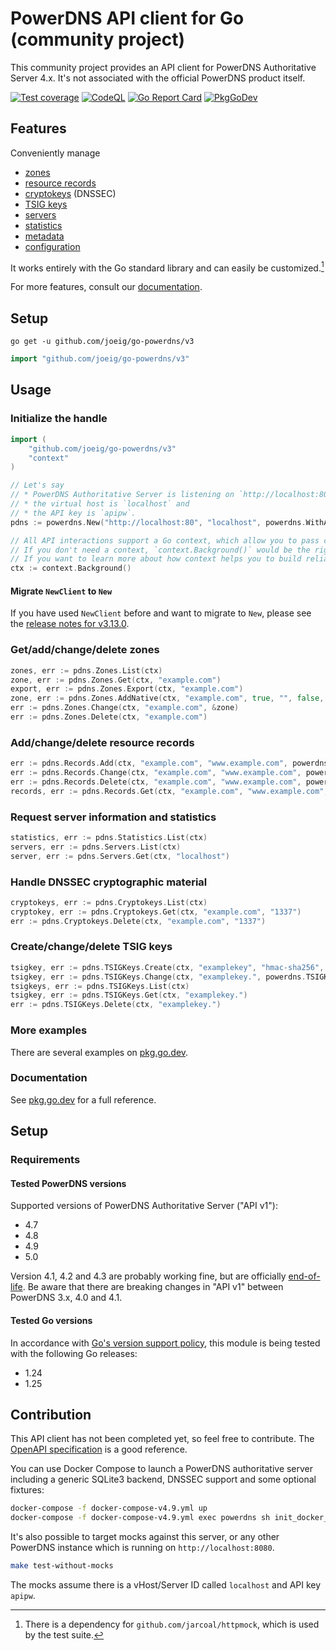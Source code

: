 # PowerDNS API client for Go (community project)

This community project provides an API client for PowerDNS Authoritative Server 4.x.
It's not associated with the official PowerDNS product itself.

[![Test coverage](https://img.shields.io/badge/coverage-100%25-success)](https://github.com/joeig/go-powerdns/blob/main/.github/testcoverage.yml)
[![CodeQL](https://github.com/joeig/go-powerdns/actions/workflows/github-code-scanning/codeql/badge.svg)](https://github.com/joeig/go-powerdns/actions/workflows/github-code-scanning/codeql)
[![Go Report Card](https://goreportcard.com/badge/github.com/joeig/go-powerdns/v3)](https://goreportcard.com/report/github.com/joeig/go-powerdns/v3)
[![PkgGoDev](https://pkg.go.dev/badge/github.com/joeig/go-powerdns/v3)](https://pkg.go.dev/github.com/joeig/go-powerdns/v3)

## Features

Conveniently manage

* [zones](https://github.com/joeig/go-powerdns?tab=readme-ov-file#getaddchangedelete-zones)
* [resource records](https://github.com/joeig/go-powerdns?tab=readme-ov-file#addchangedelete-resource-records)
* [cryptokeys](https://github.com/joeig/go-powerdns?tab=readme-ov-file#handle-dnssec-cryptographic-material) (DNSSEC)
* [TSIG keys](https://github.com/joeig/go-powerdns?tab=readme-ov-file#createchangedelete-tsig-keys)
* [servers](https://pkg.go.dev/github.com/joeig/go-powerdns/v3#ServersService)
* [statistics](https://github.com/joeig/go-powerdns?tab=readme-ov-file#request-server-information-and-statistics)
* [metadata](https://pkg.go.dev/github.com/joeig/go-powerdns/v3#MetadataService)
* [configuration](https://pkg.go.dev/github.com/joeig/go-powerdns/v3#ConfigService)

It works entirely with the Go standard library and can easily be customized.[^1]

[^1]: There is a dependency for `github.com/jarcoal/httpmock`, which is used by the test suite.

For more features, consult our [documentation](https://pkg.go.dev/github.com/joeig/go-powerdns/v3).

## Setup

```shell
go get -u github.com/joeig/go-powerdns/v3
```

```go
import "github.com/joeig/go-powerdns/v3"
```

## Usage

### Initialize the handle

```go
import (
	"github.com/joeig/go-powerdns/v3"
	"context"
)

// Let's say
// * PowerDNS Authoritative Server is listening on `http://localhost:80`,
// * the virtual host is `localhost` and
// * the API key is `apipw`.
pdns := powerdns.New("http://localhost:80", "localhost", powerdns.WithAPIKey("apipw"))

// All API interactions support a Go context, which allow you to pass cancellation signals and deadlines.
// If you don't need a context, `context.Background()` would be the right choice for the following examples.
// If you want to learn more about how context helps you to build reliable APIs, see: https://go.dev/blog/context
ctx := context.Background()
```

#### Migrate `NewClient` to `New`

If you have used `NewClient` before and want to migrate to `New`, please see the [release notes for v3.13.0](https://github.com/joeig/go-powerdns/releases/tag/v3.13.0).

### Get/add/change/delete zones

```go
zones, err := pdns.Zones.List(ctx)
zone, err := pdns.Zones.Get(ctx, "example.com")
export, err := pdns.Zones.Export(ctx, "example.com")
zone, err := pdns.Zones.AddNative(ctx, "example.com", true, "", false, "foo", "foo", true, []string{"ns.foo.tld."})
err := pdns.Zones.Change(ctx, "example.com", &zone)
err := pdns.Zones.Delete(ctx, "example.com")
```

### Add/change/delete resource records

```go
err := pdns.Records.Add(ctx, "example.com", "www.example.com", powerdns.RRTypeAAAA, 60, []string{"::1"})
err := pdns.Records.Change(ctx, "example.com", "www.example.com", powerdns.RRTypeAAAA, 3600, []string{"::1"})
err := pdns.Records.Delete(ctx, "example.com", "www.example.com", powerdns.RRTypeA)
records, err := pdns.Records.Get(ctx, "example.com", "www.example.com", powerdns.RRTypePtr(powerdns.RRTypeA))
```

### Request server information and statistics

```go
statistics, err := pdns.Statistics.List(ctx)
servers, err := pdns.Servers.List(ctx)
server, err := pdns.Servers.Get(ctx, "localhost")
```

### Handle DNSSEC cryptographic material

```go
cryptokeys, err := pdns.Cryptokeys.List(ctx)
cryptokey, err := pdns.Cryptokeys.Get(ctx, "example.com", "1337")
err := pdns.Cryptokeys.Delete(ctx, "example.com", "1337")
```

### Create/change/delete TSIG keys

```go
tsigkey, err := pdns.TSIGKeys.Create(ctx, "examplekey", "hmac-sha256", "")
tsigkey, err := pdns.TSIGKeys.Change(ctx, "examplekey.", powerdns.TSIGKey{Key: powerdns.String("newkey")})
tsigkeys, err := pdns.TSIGKeys.List(ctx)
tsigkey, err := pdns.TSIGKeys.Get(ctx, "examplekey.")
err := pdns.TSIGKeys.Delete(ctx, "examplekey.")
```

### More examples

There are several examples on [pkg.go.dev](https://pkg.go.dev/github.com/joeig/go-powerdns/v3#pkg-examples).

### Documentation

See [pkg.go.dev](https://pkg.go.dev/github.com/joeig/go-powerdns/v3) for a full reference.

## Setup

### Requirements

#### Tested PowerDNS versions

Supported versions of PowerDNS Authoritative Server ("API v1"):

* 4.7
* 4.8
* 4.9
* 5.0

Version 4.1, 4.2 and 4.3 are probably working fine, but are officially [end-of-life](https://repo.powerdns.com/).
Be aware that there are breaking changes in "API v1" between PowerDNS 3.x, 4.0 and 4.1.

#### Tested Go versions

In accordance with [Go's version support policy](https://golang.org/doc/devel/release.html#policy), this module is being tested with the following Go releases:

* 1.24
* 1.25

## Contribution

This API client has not been completed yet, so feel free to contribute.
The [OpenAPI specification](https://github.com/PowerDNS/pdns/blob/master/docs/http-api/swagger/authoritative-api-swagger.yaml) is a good reference.

You can use Docker Compose to launch a PowerDNS authoritative server including a generic SQLite3 backend, DNSSEC support and some optional fixtures:

```bash
docker-compose -f docker-compose-v4.9.yml up
docker-compose -f docker-compose-v4.9.yml exec powerdns sh init_docker_fixtures.sh
```

It's also possible to target mocks against this server, or any other PowerDNS instance which is running on `http://localhost:8080`.

```bash
make test-without-mocks
```

The mocks assume there is a vHost/Server ID called `localhost` and API key `apipw`.

